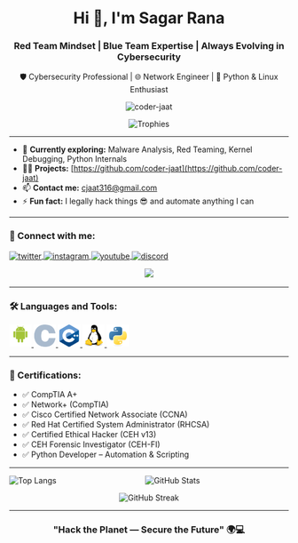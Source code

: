 <h1 align="center">Hi 👋, I'm Sagar Rana</h1>
<h3 align="center">Red Team Mindset | Blue Team Expertise | Always Evolving in Cybersecurity</h3>
<p align="center">🛡️ Cybersecurity Professional | 🌐 Network Engineer | 🐍 Python & Linux Enthusiast</p>

<p align="center">
  <img src="https://komarev.com/ghpvc/?username=coder-jaat&label=Profile%20views&color=0e75b6&style=flat" alt="coder-jaat" />
</p>

<p align="center">
  <img src="https://github-profile-trophy.vercel.app/?username=coder-jaat&theme=algolia" alt="Trophies" />
</p>

---

- 🌱 **Currently exploring:** Malware Analysis, Red Teaming, Kernel Debugging, Python Internals  
- 👨‍💻 **Projects:** [https://github.com/coder-jaat](https://github.com/coder-jaat)  
- 📫 **Contact me:** cjaat316@gmail.com  
- ⚡ **Fun fact:** I legally hack things 😎 and automate anything I can

---

<h3 align="left">📩 Connect with me:</h3>
<p align="left">
<a href="https://twitter.com/it_coderx" target="blank">
  <img align="center" src="https://raw.githubusercontent.com/rahuldkjain/github-profile-readme-generator/master/src/images/icons/Social/twitter.svg" alt="twitter" height="30" width="40" />
</a>
<a href="https://instagram.com/coderxjaat" target="blank">
  <img align="center" src="https://raw.githubusercontent.com/rahuldkjain/github-profile-readme-generator/master/src/images/icons/Social/instagram.svg" alt="instagram" height="30" width="40" />
</a>
<a href="https://www.youtube.com/c/theanonymous_hacker" target="blank">
  <img align="center" src="https://raw.githubusercontent.com/rahuldkjain/github-profile-readme-generator/master/src/images/icons/Social/youtube.svg" alt="youtube" height="30" width="40" />
</a>
<a href="https://discord.gg/XpYjVz8Yre" target="blank">
  <img align="center" src="https://raw.githubusercontent.com/rahuldkjain/github-profile-readme-generator/master/src/images/icons/Social/discord.svg" alt="discord" height="30" width="40" />
</a>
</p>

<p align="center">
  <a href="https://discord.gg/XpYjVz8Yre">
    <img src="https://img.shields.io/discord/XpYjVz8Yre?label=Join%20My%20Discord&logo=discord&style=for-the-badge" />
  </a>
</p>

---

<h3 align="left">🛠️ Languages and Tools:</h3>
<p align="left">
  <a href="https://developer.android.com" target="_blank">
    <img src="https://raw.githubusercontent.com/devicons/devicon/master/icons/android/android-original-wordmark.svg" alt="android" width="40" height="40"/>
  </a>
  <a href="https://www.cprogramming.com/" target="_blank">
    <img src="https://raw.githubusercontent.com/devicons/devicon/master/icons/c/c-original.svg" alt="c" width="40" height="40"/>
  </a>
  <a href="https://www.w3schools.com/cpp/" target="_blank">
    <img src="https://raw.githubusercontent.com/devicons/devicon/master/icons/cplusplus/cplusplus-original.svg" alt="cplusplus" width="40" height="40"/>
  </a>
  <a href="https://www.linux.org/" target="_blank">
    <img src="https://raw.githubusercontent.com/devicons/devicon/master/icons/linux/linux-original.svg" alt="linux" width="40" height="40"/>
  </a>
  <a href="https://www.python.org" target="_blank">
    <img src="https://raw.githubusercontent.com/devicons/devicon/master/icons/python/python-original.svg" alt="python" width="40" height="40"/>
  </a>
</p>

---

<h3 align="left">📜 Certifications:</h3>

<ul>
  <li>✅ CompTIA A+</li>
  <li>✅ Network+ (CompTIA)</li>
  <li>✅ Cisco Certified Network Associate (CCNA)</li>
  <li>✅ Red Hat Certified System Administrator (RHCSA)</li>
  <li>✅ Certified Ethical Hacker (CEH v13)</li>
  <li>✅ CEH Forensic Investigator (CEH-FI)</li>
  <li>✅ Python Developer – Automation & Scripting</li>
</ul>

---

<p align="left">
  <img align="left" src="https://github-readme-stats.vercel.app/api/top-langs?username=coder-jaat&show_icons=true&locale=en&layout=compact" alt="Top Langs" />
</p>

<p align="center">
  <img src="https://github-readme-stats.vercel.app/api?username=coder-jaat&show_icons=true&locale=en" alt="GitHub Stats" />
</p>

<p align="center">
  <img src="https://github-readme-streak-stats.herokuapp.com/?user=coder-jaat&" alt="GitHub Streak" />
</p>

---

<h3 align="center">"Hack the Planet — Secure the Future" 🌍💻</h3>
